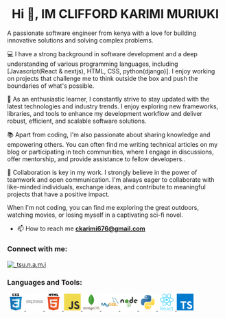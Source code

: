   <h1 align="center">Hi 👋, IM CLIFFORD KARIMI MURIUKI</h1>
                                
<p>A passionate software engineer from kenya  with a love for building innovative solutions and solving complex problems.</p>
<p>💻 I have a strong background in software development and a deep understanding of various programming languages, including [Javascript(React & nextjs), HTML, CSS, python(django)]. I enjoy working on projects that challenge me to think outside the box and push the boundaries of what's possible.</p>
<p>🚀 As an enthusiastic learner, I constantly strive to stay updated with the latest technologies and industry trends. I enjoy exploring new frameworks, libraries, and tools to enhance my development workflow and deliver robust, efficient, and scalable software solutions.</p>
<p>📚 Apart from coding, I'm also passionate about sharing knowledge and empowering others. You can often find me writing technical articles on my blog or participating in tech communities, where I engage in discussions, offer mentorship, and provide assistance to fellow developers..</p>
<p>👥 Collaboration is key in my work. I strongly believe in the power of teamwork and open communication. I'm always eager to collaborate with like-minded individuals, exchange ideas, and contribute to meaningful projects that have a positive impact.</p>
<p>When I'm not coding, you can find me exploring the great outdoors, watching movies, or losing myself in a captivating sci-fi novel.</p>


- 📫 How to reach me **ckarimi676@gmail.com**

<h3 align="left">Connect with me:</h3>
<p align="left">
<a href="https://instagram.com/_tsu.n.a.m.i" target="blank"><img align="center" src="https://raw.githubusercontent.com/rahuldkjain/github-profile-readme-generator/master/src/images/icons/Social/instagram.svg" alt="_tsu.n.a.m.i" height="30" width="40" /></a>
</p>

<h3 align="left">Languages and Tools:</h3>
<p align="left"> <a href="https://www.w3schools.com/css/" target="_blank" rel="noreferrer"> <img src="https://raw.githubusercontent.com/devicons/devicon/master/icons/css3/css3-original-wordmark.svg" alt="css3" width="40" height="40"/>
</a> <a href="https://expressjs.com" target="_blank" rel="noreferrer"> <img src="https://raw.githubusercontent.com/devicons/devicon/master/icons/express/express-original-wordmark.svg" alt="express" width="40" height="40"/> </a> 
  <a href="https://www.w3.org/html/" target="_blank" rel="noreferrer"> <img src="https://raw.githubusercontent.com/devicons/devicon/master/icons/html5/html5-original-wordmark.svg" alt="html5" width="40" height="40"/> </a>
  <a href="https://developer.mozilla.org/en-US/docs/Web/JavaScript" target="_blank" rel="noreferrer"> <img src="https://raw.githubusercontent.com/devicons/devicon/master/icons/javascript/javascript-original.svg" alt="javascript" width="40" height="40"/> </a> 
  </a> <a href="https://www.mongodb.com/" target="_blank" rel="noreferrer"> <img src="https://raw.githubusercontent.com/devicons/devicon/master/icons/mongodb/mongodb-original-wordmark.svg" alt="mongodb" width="40" height="40"/> </a>
  <a href="https://www.mysql.com/" target="_blank" rel="noreferrer"> <img src="https://raw.githubusercontent.com/devicons/devicon/master/icons/mysql/mysql-original-wordmark.svg" alt="mysql" width="40" height="40"/> </a>
  <a href="https://nodejs.org" target="_blank" rel="noreferrer"> <img src="https://raw.githubusercontent.com/devicons/devicon/master/icons/nodejs/nodejs-original-wordmark.svg" alt="nodejs" width="40" height="40"/> </a>
  <a href="https://www.python.org" target="_blank" rel="noreferrer"> <img src="https://raw.githubusercontent.com/devicons/devicon/master/icons/python/python-original.svg" alt="python" width="40" height="40"/> </a> 
  <a href="https://reactjs.org/" target="_blank" rel="noreferrer"> <img src="https://raw.githubusercontent.com/devicons/devicon/master/icons/react/react-original-wordmark.svg" alt="react" width="40" height="40"/>
  </a> <a href="https://www.typescriptlang.org/" target="_blank" rel="noreferrer"> <img src="https://raw.githubusercontent.com/devicons/devicon/master/icons/typescript/typescript-original.svg" alt="typescript" width="40" height="40"/> </a> 
</p>

